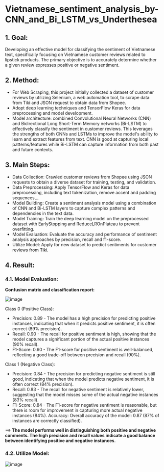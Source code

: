# Vietnamese_sentiment_analysis_by-CNN_and_Bi_LSTM_vs_Underthesea
## 1. Goal:
Developing an effective model for classifying the sentiment of Vietnamese text, specifically focusing on Vietnamese customer reviews related to lipstick products. The primary objective is to accurately determine whether a given review expresses positive or negative sentiment.
## 2. Method:
- For Web Scraping, this project initially collected a dataset of customer reviews by utilizing Selenium, a web automation tool, to scrape data from Tiki and JSON request to obtain data from Shopee.
- Adopt deep learning techniques and TensorFlow Keras for data preprocessing and model development.
- Model architecture: combined Convolutional Neural Networks (CNN) and Bidirectional Long Short-Term Memory networks (Bi-LSTM) to effectively classify the sentiment in customer reviews. This leverages the strengths of both CNNs and LSTMs to improve the model's ability
to learn and extract features from text. CNN is good at capturing local patterns/features while Bi-LSTM can capture information from both past and future contexts.
## 3. Main Steps:
- Data Collection: Crawled customer reviews from Shopee using JSON requests to obtain a diverse dataset for training, testing, and validation.
- Data Preprocessing: Apply TensorFlow and Keras for data preprocessing, including text tokenization, remove accent and padding sequences,...
- Model Building: Create a sentiment analysis model using a combination of CNN and Bi-LSTM layers to capture complex patterns and dependencies in the text data.
- Model Training: Train the deep learning model on the preprocessed dataset with EarlyStopping and ReduceLROnPlateau to prevent overfitting.
- Model Evaluation: Evaluate the accuracy and performance of sentiment analysis approaches by precision, recall and f1-score.
- Utilize Model: Apply for new dataset to predict sentiments for customer reviews from Tiki.
## 4. Result:
### 4.1. Model Evaluation:
**Confusion matrix and classification report:**

![image](https://github.com/hynhuynh/Crawling-data-and-Vietnamese_sentiment_analysis_by_CNN_and_Bi_LSTM/assets/74954965/f12eb096-9b79-4a58-9e93-3e60a74403e5)

Class 0 (Positive Class):
- Precision: 0.89 - The model has a high precision for predicting positive instances, indicating that when it predicts positive sentiment, it is often correct (89% precision).
- Recall: 0.90 - The recall for positive sentiment is high, showing that the model captures a significant portion of the actual positive instances (90% recall).
- F1-Score: 0.90 - The F1-score for positive sentiment is well-balanced, reflecting a good trade-off between precision and recall (90%).

Class 1 (Negative Class):
- Precision: 0.84 - The precision for predicting negative sentiment is still good, indicating that when the model predicts negative sentiment, it is often correct (84% precision).
- Recall: 0.83 - The recall for negative sentiment is relatively lower, suggesting that the model misses some of the actual negative instances (83% recall).
- F1-Score: 0.84 - The F1-score for negative sentiment is reasonable, but there is room for improvement in capturing more actual negative instances (84%).
Accuracy: Overall accuracy of the model: 0.87 (87% of instances are correctly classified).

**==> The model performs well in distinguishing both positive and negative comments. The high precision and recall values indicate a good balance between identifying positive and negative instances.**
### 4.2. Utilize Model:

![image](https://github.com/hynhuynh/Crawling-data-and-Vietnamese_sentiment_analysis_by_CNN_and_Bi_LSTM/assets/74954965/36dcd465-15dc-4481-9300-fb846650e34f)
